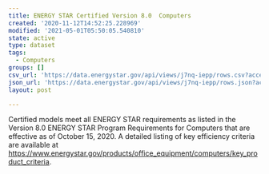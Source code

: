 ```yaml
---
title: ENERGY STAR Certified Version 8.0  Computers
created: '2020-11-12T14:52:25.228969'
modified: '2021-05-01T05:50:05.540810'
state: active
type: dataset
tags:
  - Computers
groups: []
csv_url: 'https://data.energystar.gov/api/views/j7nq-iepp/rows.csv?accessType=DOWNLOAD'
json_url: 'https://data.energystar.gov/api/views/j7nq-iepp/rows.json?accessType=DOWNLOAD'
layout: post

---
```

Certified models meet all ENERGY STAR requirements as listed in the Version 8.0 ENERGY STAR Program Requirements for Computers that are effective as of October 15, 2020. A detailed listing of key efficiency criteria are available at https://www.energystar.gov/products/office_equipment/computers/key_product_criteria.
